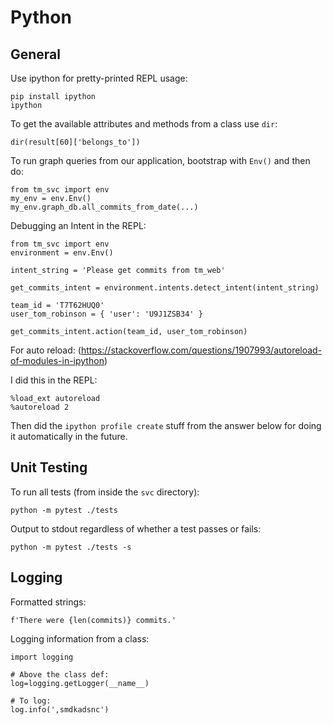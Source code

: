 # Python

## General

Use ipython for pretty-printed REPL usage:

```
pip install ipython
ipython
```

To get the available attributes and methods from a class use `dir`:

```
dir(result[60]['belongs_to'])
```

To run graph queries from our application, bootstrap with `Env()` and then do:

```
from tm_svc import env
my_env = env.Env()
my_env.graph_db.all_commits_from_date(...)
```

Debugging an Intent in the REPL:

```
from tm_svc import env
environment = env.Env()

intent_string = 'Please get commits from tm_web'

get_commits_intent = environment.intents.detect_intent(intent_string)

team_id = 'T7T62HUQ0'
user_tom_robinson = { 'user': 'U9J1ZSB34' }

get_commits_intent.action(team_id, user_tom_robinson)
```

For auto reload: (https://stackoverflow.com/questions/1907993/autoreload-of-modules-in-ipython)

I did this in the REPL:

```
%load_ext autoreload
%autoreload 2
```

Then did the `ipython profile create` stuff from the answer below for doing it automatically in the future.

## Unit Testing

To run all tests (from inside the `svc` directory):

```
python -m pytest ./tests
```

Output to stdout regardless of whether a test passes or fails:

```
python -m pytest ./tests -s
```

## Logging

Formatted strings:

```
f'There were {len(commits)} commits.'
```

Logging information from a class:

```
import logging

# Above the class def:
log=logging.getLogger(__name__)

# To log:
log.info(',smdkadsnc')
```

